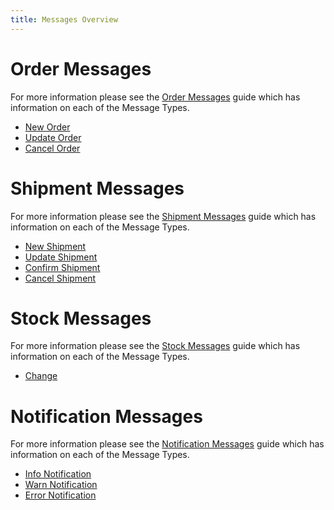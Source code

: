 ```yaml
---
title: Messages Overview
---
```


# Order Messages

For more information please see the [Order Messages](order_messages) guide which has information on each of the Message Types.

* [New Order](order_messages#new)
* [Update Order](order_messages#update)
* [Cancel Order](order_messages#cancel)

# Shipment Messages

For more information please see the [Shipment Messages](shipment_messages) guide which has information on each of the Message Types.

* [New Shipment](shipment_messages#new)
* [Update Shipment](shipment_messages#update)
* [Confirm Shipment](shipment_messages#confirm)
* [Cancel Shipment](shipment_messages#cancel)

<!-- # Payment Messages

For more information please see the [Payment Messages](payment_messages) guide which has information on each of the Message Types.

* [New Payment](payment_messages#new)
* [Capture Payment](payment_messages#capture)
* [Cancel Payment](payment_messages#cancel)
* [Void Payment](payment_messages#void)
 -->
# Stock Messages

For more information please see the [Stock Messages](stock_messages) guide which has information on each of the Message Types.

* [Change](stock_messages#change)

# Notification Messages

For more information please see the [Notification Messages](notification_messages) guide which has information on each of the Message Types.

* [Info Notification](notification_messages#info)
* [Warn Notification](notification_messages#warn)
* [Error Notification](notification_messages#error)